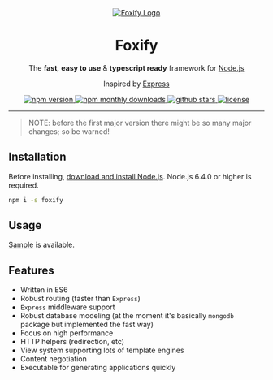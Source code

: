 <div align="center">
	<a href="https://github.com/foxifyjs/foxify">
		<img src="http://res.cloudinary.com/dmny54mk6/image/upload/v1518111172/3ZIcg4.jpg" alt="Foxify Logo" style="max-width: 400px;">
	</a>
	<h1>Foxify</h1>
	<p>The <b>fast</b>, <b>easy to use</b> &amp; <b>typescript ready</b> framework for <a href="https://nodejs.org" target="_blank">Node.js</a></p>
	<p>Inspired by <a href="https://expressjs.com" target="__blank">Express</a></p>
	<a href="https://www.npmjs.com/package/foxify" target="_blank">
		<img src="https://img.shields.io/npm/v/foxify.svg" alt="npm version">
	</a>
	<a href="https://www.npmjs.com/package/foxify" target="_blank">
		<img src="https://img.shields.io/npm/dm/foxify.svg" alt="npm monthly downloads">
	</a>
	<a href="https://github.com/foxifyjs/foxify/stargazers" target="_blank">
		<img src="https://img.shields.io/github/stars/foxifyjs/foxify.svg" alt="github stars">
	</a><a href="https://github.com/foxifyjs/foxify/blob/master/LICENSE" target="_blank">
		<img src="https://img.shields.io/github/license/foxifyjs/foxify.svg" alt="license">
	</a>
	<br>
</div>

- - -

> NOTE: before the first major version there might be so many major changes; so be warned!

## Installation

Before installing, [download and install Node.js](https://nodejs.org/en/download/).
Node.js 6.4.0 or higher is required.

```bash
npm i -s foxify
```

## Usage
[Sample](https://github.com/foxifyjs/foxify/tree/master/sample) is available.

## Features
- Written in ES6
- Robust routing (faster than `Express`)
- `Express` middleware support
- Robust database modeling (at the moment it's basically `mongodb` package but implemented the fast way)
- Focus on high performance
- HTTP helpers (redirection, etc)
- View system supporting lots of template engines
- Content negotiation
- Executable for generating applications quickly
